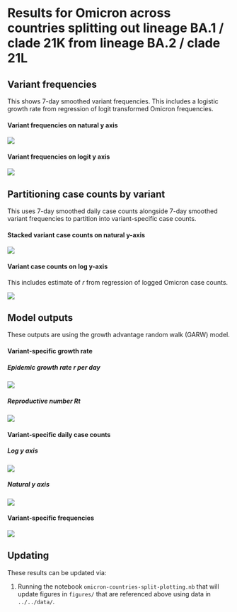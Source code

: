 # Results for Omicron across countries splitting out lineage BA.1 / clade 21K from lineage BA.2 / clade 21L

## Variant frequencies

This shows 7-day smoothed variant frequencies. This includes a logistic growth rate from regression of logit transformed Omicron frequencies.

#### Variant frequencies on natural y axis

![](figures/omicron-countries-split_logistic-growth-natural-axis.png)

#### Variant frequencies on logit y axis

![](figures/omicron-countries-split_logistic-growth-transformed-axis.png)

## Partitioning case counts by variant

This uses 7-day smoothed daily case counts alongside 7-day smoothed variant frequencies to partition into variant-specific case counts.

#### Stacked variant case counts on natural y-axis

![](figures/omicron-countries-split_partitioned-cases.png)

#### Variant case counts on log y-axis

This includes estimate of _r_ from regression of logged Omicron case counts.

![](figures/omicron-countries-split_partitioned-log-cases.png)

## Model outputs

These outputs are using the growth advantage random walk (GARW) model.

#### Variant-specific growth rate

##### Epidemic growth rate _r_ per day

![](figures/omicron-countries-split_variant-little-r.png)

##### Reproductive number _Rt_

![](figures/omicron-countries-split_variant-rt.png)

#### Variant-specific daily case counts

##### Log y axis

![](figures/omicron-countries-split_variant-estimated-log-cases.png)

##### Natural y axis

![](figures/omicron-countries-split_variant-estimated-cases.png)

#### Variant-specific frequencies

![](figures/omicron-countries-split_variant-estimated-frequency.png)

## Updating

These results can be updated via:

1. Running the notebook `omicron-countries-split-plotting.nb` that will update figures in `figures/` that are referenced above using data in `../../data/`.
